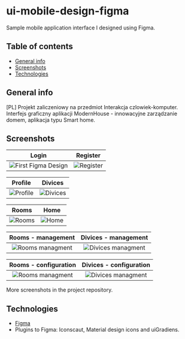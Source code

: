 # ui-mobile-design-figma
Sample mobile application interface I designed using Figma.

## Table of contents
* [General info](#general-info)
* [Screenshots](#screenshots)
* [Technologies](#technologies)

## General info
[PL] Projekt zaliczeniowy na przedmiot Interakcja czlowiek-komputer.
Interfejs graficzny aplikacji ModernHouse - innowacyjne zarządzanie domem, aplikacja typu Smart home.

## Screenshots

Login                      |  Register
:-------------------------:|:-------------------------:
![First Figma Design](https://raw.githubusercontent.com/jakubjereczek/ui-design-figma/master/login%20and%20register/Initial.jpg)|![Register](https://raw.githubusercontent.com/jakubjereczek/ui-design-figma/master/login%20and%20register/Register.jpg)

Profile                    |  Divices 
:-------------------------:|:-------------------------:
![Profile](https://raw.githubusercontent.com/jakubjereczek/ui-design-figma/master/app/Profil.jpg)|![Divices](https://raw.githubusercontent.com/jakubjereczek/ui-design-figma/master/app/Urzadzenia.jpg)

Rooms                      |  Home 
:-------------------------:|:-------------------------:
![Rooms](https://raw.githubusercontent.com/jakubjereczek/ui-design-figma/master/app/Pokoje.jpg)|![Home](https://raw.githubusercontent.com/jakubjereczek/ui-design-figma/master/app/Dom.jpg)

Rooms - management         |  Divices - management
:-------------------------:|:-------------------------:
![Rooms managment](https://raw.githubusercontent.com/jakubjereczek/ui-design-figma/master/app/Pokoj%20-%20zarzadzanie.jpg)|![Divices managment](https://raw.githubusercontent.com/jakubjereczek/ui-design-figma/master/app/Urzadzenia%20-%20zarzadzanie.jpg)

Rooms - configuration         |  Divices - configuration
:-------------------------:|:-------------------------:
![Rooms managment](https://raw.githubusercontent.com/jakubjereczek/ui-design-figma/master/app/Pokoj%20-%20zarzadzanie%20-%20konfiguracja.jpg)|![Divices managment](https://raw.githubusercontent.com/jakubjereczek/ui-design-figma/master/app/Urzadzenie%20-%20zarzadzanie%20-%20konfiguracja.jpg)

More screenshots in the project repository.

## Technologies
* [Figma](https://www.figma.com/)
* Plugins to Figma: Iconscaut, Material design icons and uiGradiens.
